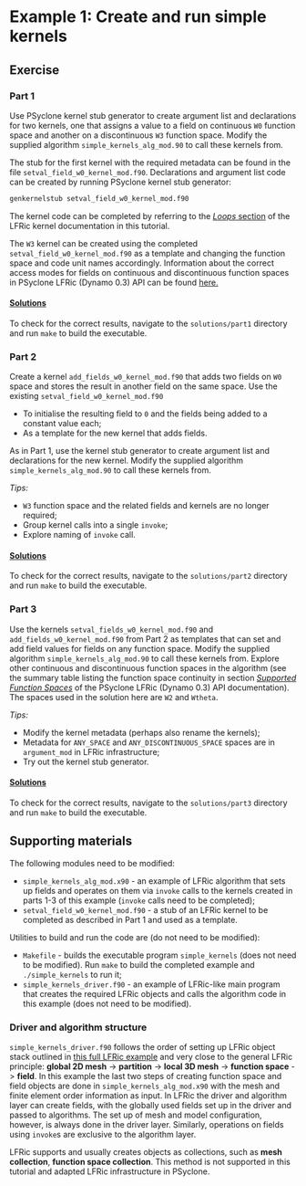 # Example 1: Create and run simple kernels

## Exercise

### Part 1

Use PSyclone kernel stub generator to create argument list and
declarations for two kernels, one that assigns a value to a field on
continuous `W0` function space and another on a discontinuous `W3`
function space. Modify the supplied algorithm `simple_kernels_alg_mod.90`
to call these kernels from.

The stub for the first kernel with the required metadata can be found
in the file `setval_field_w0_kernel_mod.f90`. Declarations and argument
list code can be created by running PSyclone kernel stub generator:

```bash
genkernelstub setval_field_w0_kernel_mod.f90
```

The kernel code can be completed by referring to the [*Loops* section](
../background/LFRic_kernel.md#loops) of the LFRic kernel documentation in
this tutorial.

The `W3` kernel can be created using the completed
`setval_field_w0_kernel_mod.f90` as a template and changing the function
space and code unit names accordingly. Information about the correct
access modes for fields on continuous and discontinuous function spaces
in PSyclone LFRic (Dynamo 0.3) API can be found [here.](
https://psyclone.readthedocs.io/en/stable/dynamo0p3.html#valid-access-modes)

#### [Solutions](solutions/part1)

To check for the correct results, navigate to the `solutions/part1`
directory and run `make` to build the executable.

### Part 2

Create a kernel `add_fields_w0_kernel_mod.f90` that adds two fields on
`W0` space and stores the result in another field on the same space. Use
the existing `setval_field_w0_kernel_mod.f90`
* To initialise the resulting field to `0` and the fields being added
  to a constant value each;
* As a template for the new kernel that adds fields.

As in Part 1, use the kernel stub generator to create argument list
and declarations for the new kernel. Modify the supplied algorithm
`simple_kernels_alg_mod.90` to call these kernels from.

*Tips:*
* `W3` function space and the related fields and kernels are no
  longer required;
* Group kernel calls into a single `invoke`;
* Explore naming of `invoke` call.

#### [Solutions](solutions/part2)

To check for the correct results, navigate to the `solutions/part2`
directory and run `make` to build the executable.

### Part 3

Use the kernels `setval_fields_w0_kernel_mod.f90` and
`add_fields_w0_kernel_mod.f90` from Part 2 as templates that can set and
add field values for fields on any function space. Modify the supplied
algorithm `simple_kernels_alg_mod.90` to call these kernels from. Explore other
continuous and discontinuous function spaces in the algorithm (see the
summary table listing the function space continuity in section
[*Supported Function Spaces*](
https://psyclone.readthedocs.io/en/stable/dynamo0p3.html#supported-function-spaces)
of the PSyclone LFRic (Dynamo 0.3) API documentation). The spaces used in
the solution here are `W2` and `Wtheta`.

*Tips:*

* Modify the kernel metadata (perhaps also rename the kernels);
* Metadata for `ANY_SPACE` and `ANY_DISCONTINUOUS_SPACE` spaces are
  in `argument_mod` in LFRic infrastructure;
* Try out the kernel stub generator.

#### [Solutions](solutions/part3)

To check for the correct results, navigate to the `solutions/part3`
directory and run `make` to build the executable.

## Supporting materials

The following modules need to be modified:

* `simple_kernels_alg_mod.x90` - an example of LFRic algorithm that sets up
  fields and operates on them via `invoke` calls to the kernels created
  in parts 1-3 of this example (`invoke` calls need to be completed);
* `setval_field_w0_kernel_mod.f90` - a stub of an LFRic kernel to be
  completed as described in Part 1 and used as a template.

Utilities to build and run the code are (do not need to be modified):

* `Makefile` - builds the executable program `simple_kernels` (does not
  need to be modified). Run `make` to build the completed example and
  `./simple_kernels` to run it;
* `simple_kernels_driver.f90` - an example of LFRic-like main program that
  creates the required LFRic objects and calls the algorithm code in
  this example (does not need to be modified).

### Driver and algorithm structure

`simple_kernels_driver.f90` follows the order of setting up LFRic object
stack outlined in [this full LFRic example](
../../../../../examples/lfric/full_example/README.md) and very close to
the general LFRic principle: **global 2D mesh** -> **partition** ->
**local 3D mesh** -> **function space** -> **field**. In this example
the last two steps of creating function space and field objects are
done in `simple_kernels_alg_mod.x90` with the mesh and finite element order
information as input. In LFRic the driver and algorithm layer can
create fields, with the globally used fields set up in the driver and
passed to algorithms. The set up of mesh and model configuration,
however, is always done in the driver layer. Similarly, operations on
fields using `invoke`s are exclusive to the algorithm layer.

LFRic supports and usually creates objects as collections, such as
**mesh collection**, **function space collection**. This method is
not supported in this tutorial and adapted LFRic infrastructure in
PSyclone.
